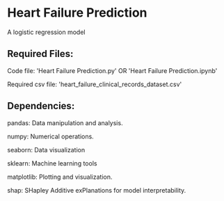 # Heart Failure Prediction
A logistic regression model

## Required Files:
Code file: 'Heart Failure Prediction.py' OR 'Heart Failure Prediction.ipynb' 

Required csv file: 'heart_failure_clinical_records_dataset.csv' 


## Dependencies:
pandas: Data manipulation and analysis.

numpy: Numerical operations.

seaborn: Data visualization 

sklearn: Machine learning tools

matplotlib: Plotting and visualization.

shap: SHapley Additive exPlanations for model interpretability.


